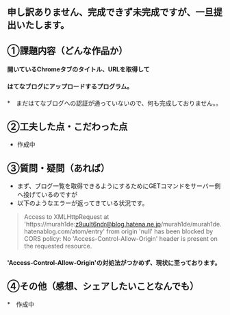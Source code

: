 ## 申し訳ありません、完成できず未完成ですが、一旦提出いたします。
## ①課題内容（どんな作品か）

#### 開いているChromeタブのタイトル、URLを取得して
#### はてなブログにアップロードするプログラム。
*　まだはてなブログへの認証が通っていないので、何も完成しておりません。。



## ②工夫した点・こだわった点

* 作成中

## ③質問・疑問（あれば）

* まず、ブログ一覧を取得できるようにするためにGETコマンドをサーバー側へ投げているのですが
* 以下のようなエラーが返ってきている状況です。

> Access to XMLHttpRequest at 'https://murah1de:z9uult6ndr@blog.hatena.ne.jp/murah1de/murah1de.hatenablog.com/atom/entry' from origin 'null' has been blocked by CORS policy: No 'Access-Control-Allow-Origin' header is present on the requested resource.
#### 'Access-Control-Allow-Origin'の対処法がつかめず、現状に至っております。

## ④その他（感想、シェアしたいことなんでも）

*　作成中
